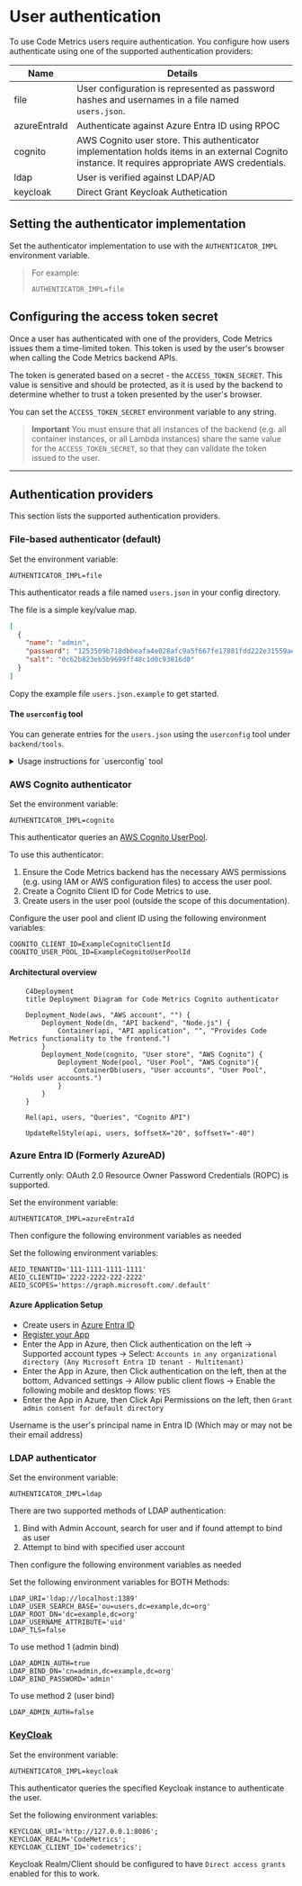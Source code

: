# User authentication

To use Code Metrics users require authentication. You configure how users authenticate using one of the supported authentication providers:

| Name         | Details                                                                                                                                         |
|--------------|-------------------------------------------------------------------------------------------------------------------------------------------------|
| file         | User configuration is represented as password hashes and usernames in a file named `users.json`.                                                |
| azureEntraId | Authenticate against Azure Entra ID using RPOC                                                                                                  |
| cognito      | AWS Cognito user store. This authenticator implementation holds items in an external Cognito instance. It requires appropriate AWS credentials. |
| ldap         | User is verified against LDAP/AD                                                                                                                |
| keycloak     | Direct Grant Keycloak Authetication                                                                                                             |

## Setting the authenticator implementation

Set the authenticator implementation to use with the `AUTHENTICATOR_IMPL` environment variable.

> For example:
>
> ```
> AUTHENTICATOR_IMPL=file
> ```

## Configuring the access token secret

Once a user has authenticated with one of the providers, Code Metrics issues them a time-limited token. This token is used by the user's browser when calling the Code Metrics backend APIs.

The token is generated based on a secret - the `ACCESS_TOKEN_SECRET`. This value is sensitive and should be protected, as it is used by the backend to determine whether to trust a token presented by the user's browser.

You can set the `ACCESS_TOKEN_SECRET` environment variable to any string.

> **Important**
> You must ensure that all instances of the backend (e.g. all container instances, or all Lambda instances) share the same value for the `ACCESS_TOKEN_SECRET`, so that they can validate the token issued to the user.

---

## Authentication providers

This section lists the supported authentication providers.

### File-based authenticator (default)

Set the environment variable:

```
AUTHENTICATOR_IMPL=file
```

This authenticator reads a file named `users.json` in your config directory.

The file is a simple key/value map.

```json
[
  {
    "name": "admin",
    "password": "1253509b718dbbeafa4e028afc9a5f667fe17881fdd222e31559ae452029c3a0fe24075565673a9d9ccfd4564bf1a2b9374243ee19b9846256a9b0e260ea0bc0",
    "salt": "0c62b823eb5b9699ff48c1d0c93816d0"
  }
]
```

Copy the example file `users.json.example` to get started.

#### The `userconfig` tool

You can generate entries for the `users.json` using the `userconfig` tool under `backend/tools`.

<details>
<summary>Usage instructions for `userconfig` tool</summary>

Usage:

```
npm run start -- --username <username> --salt <salt>
```

> Note the double dash (`--`) before the arguments when running using `npm`.

If a username and salt are provided, the tool prompts for a password:

```shell
$ npm run start -- -u jane -s somesaltvalue

Set password for jane:
```

Once you type the password, the configuration is generated as follows:

```json
{
  "name": "jane",
  "password": "0f7dee0b90c2e0c1342393153b319d79c421da0ec10248b90a24ea7b78265dc4480d0434fecd3d3b75e7ab7ad221a1f15290ba8b76cd3385ad28e847ecec69ac",
  "salt": "somesaltvalue"
}
```
</details>

### AWS Cognito authenticator

Set the environment variable:

```
AUTHENTICATOR_IMPL=cognito
```

This authenticator queries an [AWS Cognito UserPool](https://docs.aws.amazon.com/cognito/latest/developerguide/cognito-user-identity-pools.html).

To use this authenticator:

1. Ensure the Code Metrics backend has the necessary AWS permissions (e.g. using IAM or AWS configuration files) to access the user pool.
2. Create a Cognito Client ID for Code Metrics to use.
3. Create users in the user pool (outside the scope of this documentation).

Configure the user pool and client ID using the following environment variables:

```
COGNITO_CLIENT_ID=ExampleCognitoClientId
COGNITO_USER_POOL_ID=ExampleCognitoUserPoolId
```

#### Architectural overview

```mermaid
    C4Deployment
    title Deployment Diagram for Code Metrics Cognito authenticator

    Deployment_Node(aws, "AWS account", "") {
        Deployment_Node(dn, "API backend", "Node.js") {
            Container(api, "API application", "", "Provides Code Metrics functionality to the frontend.")
        }
        Deployment_Node(cognito, "User store", "AWS Cognito") {
            Deployment_Node(pool, "User Pool", "AWS Cognito"){
                ContainerDb(users, "User accounts", "User Pool", "Holds user accounts.")
            }
        }
    }

    Rel(api, users, "Queries", "Cognito API")

    UpdateRelStyle(api, users, $offsetX="20", $offsetY="-40")
```

### Azure Entra ID (Formerly AzureAD)

Currently only:  OAuth 2.0 Resource Owner Password Credentials (ROPC) is supported.

Set the environment variable:

```
AUTHENTICATOR_IMPL=azureEntraId
```

Then configure the following environment variables as needed

Set the following environment variables:
```
AEID_TENANTID='111-1111-1111-1111'
AEID_CLIENTID='2222-2222-222-2222'
AEID_SCOPES='https://graph.microsoft.com/.default'
```

#### Azure Application Setup
 * Create users in [Azure Entra ID](https://portal.azure.com/?quickstart=true#view/Microsoft_AAD_IAM/ActiveDirectoryMenuBlade/~/Overview)
 * [Register your App](https://portal.azure.com/?quickstart=true#view/Microsoft_AAD_RegisteredApps/CreateApplicationBlade/isMSAApp~/false)
 * Enter the App in Azure, then Click authentication on the left -> Supported account types -> Select: 	`Accounts in any organizational directory (Any Microsoft Entra ID tenant - Multitenant)`
 * Enter the App in Azure, then Click authentication on the left, then at the bottom, Advanced settings -> Allow public client flows -> Enable the following mobile and desktop flows: `YES`
 * Enter the App in Azure, then Click Api Permissions on the left, then `Grant admin consent for default directory`

Username is the user's principal name in Entra ID (Which may or may not be their email address)


### LDAP authenticator
Set the environment variable:

```
AUTHENTICATOR_IMPL=ldap
```

There are two supported methods of LDAP authentication:
1. Bind with Admin Account, search for user and if found attempt to bind as user
2. Attempt to bind with specified user account

Then configure the following environment variables as needed

Set the following environment variables for BOTH Methods:
```
LDAP_URI='ldap://localhost:1389'
LDAP_USER_SEARCH_BASE='ou=users,dc=example,dc=org'
LDAP_ROOT_DN='dc=example,dc=org'
LDAP_USERNAME_ATTRIBUTE='uid'
LDAP_TLS=false
```

To use method 1 (admin bind)
```
LDAP_ADMIN_AUTH=true
LDAP_BIND_DN='cn=admin,dc=example,dc=org'
LDAP_BIND_PASSWORD='admin'
```

To use method 2 (user bind)
```
LDAP_ADMIN_AUTH=false
```

### [KeyCloak](https://www.keycloak.org/)

Set the environment variable:

```
AUTHENTICATOR_IMPL=keycloak
```

This authenticator queries the specified Keycloak instance to authenticate the user.

Set the following environment variables:
```
KEYCLOAK_URI='http://127.0.0.1:8086';
KEYCLOAK_REALM='CodeMetrics';
KEYCLOAK_CLIENT_ID='codemetrics';
```

Keycloak Realm/Client should be configured to have `Direct access grants` enabled for this to work.
